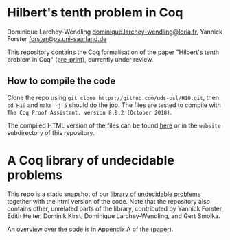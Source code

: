 # Hilbert's tenth problem in Coq

Dominique Larchey-Wendling <dominique.larchey-wendling@loria.fr>, Yannick Forster <forster@ps.uni-saarland.de>

This repository contains the Coq formalisation of the paper "Hilbert's tenth problem in Coq" ([pre-print](https://www.ps.uni-saarland.de/Publications/documents/Larchey-WendlingForster_2019_H10_in_Coq.pdf)), currently under review.

## How to compile the code

Clone the repo using `git clone https://github.com/uds-psl/H10.git`, then `cd H10` and `make -j 5` should do the job. The files are tested to compile with `The Coq Proof Assistant, version 8.8.2 (October 2018)`.

The compiled HTML version of the files can be found [here](https://uds-psl.github.io/H10/website/toc.html) or in the `website` subdirectory of this repository.

# A Coq library of undecidable problems

This repo is a static snapshot of our [library of undecidable problems](https://github.com/uds-psl/coq-library-undecidability) together with the html version of the code. Note that the repository also contains other, unrelated parts of the library, contributed by Yannick Forster, Edith Heiter, Dominik Kirst, Dominique Larchey-Wendling, and Gert Smolka.

An overview over the code is in Appendix A of the ([paper](https://www.ps.uni-saarland.de/Publications/documents/Larchey-WendlingForster_2019_H10_in_Coq.pdf)).
